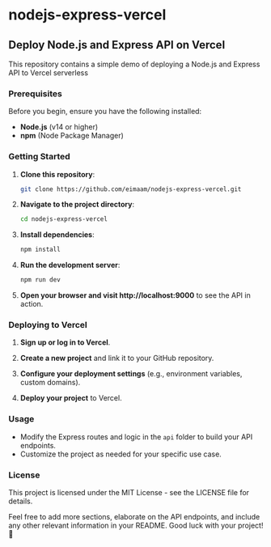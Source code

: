 
# nodejs-express-vercel

## Deploy Node.js and Express API on Vercel

This repository contains a simple demo of deploying a Node.js and Express API to Vercel serverless

### Prerequisites

Before you begin, ensure you have the following installed:

- **Node.js** (v14 or higher)
- **npm** (Node Package Manager)

### Getting Started

1. **Clone this repository**:

   ```bash
   git clone https://github.com/eimaam/nodejs-express-vercel.git
   ```

2. **Navigate to the project directory**:

   ```bash
   cd nodejs-express-vercel
   ```

3. **Install dependencies**:

   ```bash
   npm install
   ```

4. **Run the development server**:

   ```bash
   npm run dev
   ```

5. **Open your browser and visit http://localhost:9000** to see the API in action.

### Deploying to Vercel

1. **Sign up or log in to Vercel**.

2. **Create a new project** and link it to your GitHub repository.

3. **Configure your deployment settings** (e.g., environment variables, custom domains).

4. **Deploy your project** to Vercel.

### Usage

- Modify the Express routes and logic in the `api` folder to build your API endpoints.
- Customize the project as needed for your specific use case.

### License

This project is licensed under the MIT License - see the LICENSE file for details.


Feel free to add more sections, elaborate on the API endpoints, and include any other relevant information in your README. Good luck with your project! 🚀
